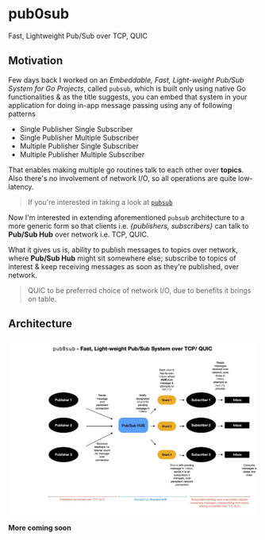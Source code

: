 # pub0sub
Fast, Lightweight Pub/Sub over TCP, QUIC

## Motivation

Few days back I worked on an _Embeddable, Fast, Light-weight Pub/Sub System for Go Projects_, called `pubsub`, which is built only using native Go functionalities & as the title suggests, you can embed that system in your application for doing in-app message passing using any of following patterns

- Single Publisher Single Subscriber
- Single Publisher Multiple Subscriber
- Multiple Publisher Single Subscriber
- Multiple Publisher Multiple Subscriber

That enables making multiple go routines talk to each other over **topics**. Also there's no involvement of network I/O, so all operations are quite low-latency.

> If you're interested in taking a look at [`pubsub`](https://github.com/itzmeanjan/pubsub)

Now I'm interested in extending aforementioned `pubsub` architecture to a more generic form so that clients i.e. _{publishers, subscribers}_ can talk to **Pub/Sub Hub** over network i.e. TCP, QUIC.

What it gives us is, ability to publish messages to topics over network, where **Pub/Sub Hub** might sit somewhere else; subscribe to topics of interest & keep receiving messages as soon as they're published, over network.

> QUIC to be preferred choice of network I/O, due to benefits it brings on table.

## Architecture

![architecture](./sc/architecture.jpg)

**More coming soon**
